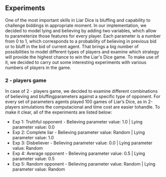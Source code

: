 <div id="experiments"></div>

## Experiments
One of the most important skills in Liar Dice is bluffing and capability to challenge biddings in appropriate moment. In our implementation, we decided to model lying and believing by adding two variables, which allow to parameterize those features for every player. Each parameter is a number from 0 to 1, which corresponds to a probability of believing in previous bid or to bluff in the bid of current agent. That brings a big number of possibilities to model different types of players and examine which strategy will provide the highest chance to win the Liar's Dice game. To make use of it, we decided to carry out some interesting experiments with various numbers of players in the game.

### 2 - players game

In case of 2 - players game, we decided to examine different combinations of believing and bluffingparameters  against  a  specific  type  of  opponent.   For  every  set  of  parameters  agents  played  100 games  of  Liar’s  Dice,  as  in  2-players  simulations  the  computacional  and  time  cost  are  easier  tohandle.  To make it clear, all of the experiments are listed below:

<ul>
  <li>Exp 1: Truthful opponent - Believing parameter value: 1.0 | Lying parameter value: 0.0 </li>
  <li>Exp 2: Complete liar - Believing parameter value: Random | Lying parameter value: 1.0</li>
  <li>Exp 3: Disbeliever - Believing parameter value: 0.0 | Lying parameter value: Random</li>
  <li>Exp 4: Average opponent - Believing parameter value: 0.5 | Lying parameter value: 0.5</li>
  <li>Exp 5: Random opponent - Believing parameter value: Random | Lying parameter value: Random</li>
</ul>

